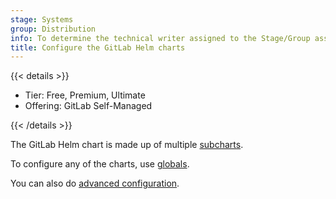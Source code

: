 ```yaml
---
stage: Systems
group: Distribution
info: To determine the technical writer assigned to the Stage/Group associated with this page, see https://handbook.gitlab.com/handbook/product/ux/technical-writing/#assignments
title: Configure the GitLab Helm charts
---
```


{{< details >}}

- Tier: Free, Premium, Ultimate
- Offering: GitLab Self-Managed

{{< /details >}}

The GitLab Helm chart is made up of multiple [subcharts](gitlab/_index.md).

To configure any of the charts, use [globals](globals.md).

You can also do [advanced configuration](../advanced/_index.md).
